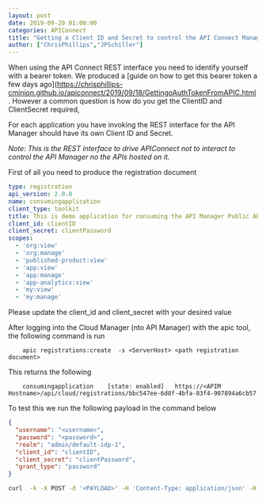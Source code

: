 ```yaml
---
layout: post
date: 2019-09-20 01:00:00
categories: APIConnect
title: "Getting a Client ID and Secret to control the API Connect Management REST Interface"
author: ["ChrisPhillips","JPSchiller"]
---
```


When using the API Connect REST interface  you need to identify yourself with a bearer token. We produced a [guide on how to get this bearer token a few days ago](https://chrisphillips-cminion.github.io/apiconnect/2019/09/18/GettingoAuthTokenFromAPIC.html. However a common question is how do you get the ClientID and ClientSecret required,

<!--more-->

For each application you have invoking the REST interface for the API Manager should have its own Client ID and Secret.

_Note: This is the REST interface to drive APIConnect not to interact to control the API Manager no the APIs hosted on it._

First of all you need to produce the registration document

```yaml
type: registration
api_version: 2.0.0
name: consumingapplication
client_type: toolkit
title: This is demo application for consuming the API Manager Public APIs
client_id: clientID
client_secret: clientPassword
scopes:
  - 'org:view'
  - 'org:manage'
  - 'published-product:view'
  - 'app:view'
  - 'app:manage'
  - 'app-analytics:view'
  - 'my:view'
  - 'my:manage'
```

Please update the client_id and client_secret with your desired value

After logging into the Cloud Manager (nto API Manager) with the apic tool, the following command is run
```
    apic registrations:create  -s <ServerHost> <path registration document>
```
This returns the following
```
    consumingapplication    [state: enabled]   https://<APIM Hostname>/api/cloud/registrations/bbc547ee-6d8f-4bfa-83f4-907894a6cb57
```
To test this we run the following payload in the command below

```json
{
  "username": "<username>",
  "password": "<password>",
  "realm": "admin/default-idp-1",
  "client_id": "clientID",
  "client_secret": "clientPassword",
  "grant_type": "password"
}
```

```bash
curl  -k -X POST -d '<PAYLOAD>' -H 'Content-Type: application/json' -H 'Accept: application/json' https://<APIM Hostname>/api/token
```
